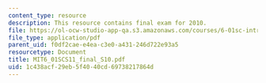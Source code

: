 ```yaml
---
content_type: resource
description: This resource contains final exam for 2010.
file: https://ol-ocw-studio-app-qa.s3.amazonaws.com/courses/6-01sc-introduction-to-electrical-engineering-and-computer-science-i-spring-2011/1c438acf29eb5f4040cd69738217864d_MIT6_01SCS11_final_S10.pdf
file_type: application/pdf
parent_uid: f0df2cae-e4ea-c3e0-a431-246d722e93a5
resourcetype: Document
title: MIT6_01SCS11_final_S10.pdf
uid: 1c438acf-29eb-5f40-40cd-69738217864d
---
```

